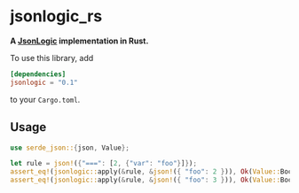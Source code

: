 # jsonlogic_rs

**A [JsonLogic](http://jsonlogic.com/) implementation in Rust.**

To use this library, add

```toml
[dependencies]
jsonlogic = "0.1"
```

to your `Cargo.toml`.

## Usage

```rust
use serde_json::{json, Value};

let rule = json!({"===": [2, {"var": "foo"}]});
assert_eq!(jsonlogic::apply(&rule, &json!({ "foo": 2 })), Ok(Value::Bool(true)));
assert_eq!(jsonlogic::apply(&rule, &json!({ "foo": 3 })), Ok(Value::Bool(false)));
```
